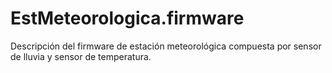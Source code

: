 # EstMeteorologica.firmware
Descripción del firmware de estación meteorológica compuesta por sensor de lluvia y sensor de temperatura.
